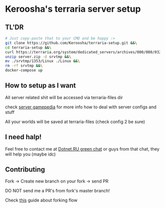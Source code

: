 # Keroosha's terraria server setup

## TL'DR

```BASH
# Just copy-paste that to your CMD and be happy :>
git clone https://github.com/Keroosha/terraria-setup.git &&\
cd terraria-setup &&\
curl https://terraria.org/system/dedicated_servers/archives/000/000/032/original/terraria-server-1353.zip?1515098333 > server.zip &&\
unzip server.zip -d srvtmp &&\
mv ./srvtmp/1353/Linux ./Linux &&\
rm -rf srvtmp &&\
docker-compose up
```

## How to setup as I want

All server related shit will be accessed via terraria-files dir

check [server gamepedia](https://terraria.gamepedia.com/Server#Server_config_file) for more info how to deal with server configs and stuff

All your worlds will be saved at terraria-files (check config 2 be sure)

## I need halp!

Feel free to contact me at [Dotnet.RU green chat](https://t.me/dotnettalks) or guys from that chat, they will help you (maybe idc)

## Contributing

Fork -> Create new branch on your fork -> send PR

DO NOT send me a PR's from fork's master branch!

Check [this](https://gist.github.com/Chaser324/ce0505fbed06b947d962) guide about forking flow
